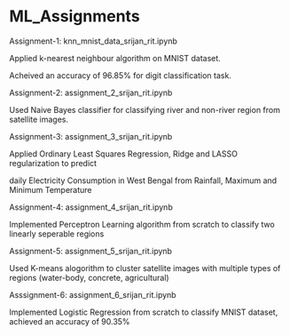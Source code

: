 # ML_Assignments
Assignment-1: knn_mnist_data_srijan_rit.ipynb

Applied k-nearest neighbour algorithm on MNIST dataset.

Acheived an accuracy of 96.85% for digit classification task.


Assignment-2: assignment_2_srijan_rit.ipynb

Used Naive Bayes classifier for classifying river and non-river region from satellite images.


Assignment-3: assignment_3_srijan_rit.ipynb

Applied Ordinary Least Squares Regression, Ridge and LASSO regularization to predict 

daily Electricity Consumption in West Bengal from Rainfall, Maximum and Minimum Temperature


Assignment-4: assignment_4_srijan_rit.ipynb

Implemented Perceptron Learning algorithm from scratch to classify two linearly seperable regions


Assignment-5: assignment_5_srijan_rit.ipynb

Used K-means alogorithm to cluster satellite images with multiple types of regions (water-body, concrete, agricultural)


Asssignment-6: assignment_6_srijan_rit.ipynb

Implemented Logistic Regression from scratch to classify MNIST dataset, achieved an accuracy of 90.35%
